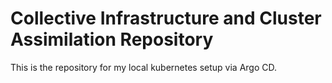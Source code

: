 # Collective Infrastructure and Cluster Assimilation Repository

This is the repository for my local kubernetes setup via Argo CD.
